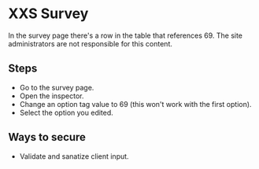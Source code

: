 # XXS Survey

In the survey page there's a row in the table that references 69. The site administrators are not responsible for this content.

## Steps
* Go to the survey page.
* Open the inspector.
* Change an option tag value to 69 (this won't work with the first option).
* Select the option you edited.

## Ways to secure
* Validate and sanatize client input.
